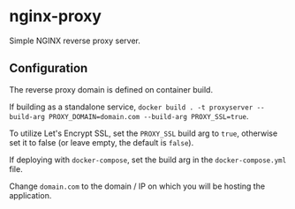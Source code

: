 # nginx-proxy

Simple NGINX reverse proxy server.

## Configuration

The reverse proxy domain is defined on container build.

If building as a standalone service, `docker build . -t proxyserver --build-arg PROXY_DOMAIN=domain.com --build-arg PROXY_SSL=true`.

To utilize Let's Encrypt SSL, set the `PROXY_SSL` build arg to `true`, otherwise set it to false (or leave empty, the default is `false`).

If deploying with `docker-compose`, set the build arg in the `docker-compose.yml` file.

Change `domain.com` to the domain / IP on which you will be hosting the application.
